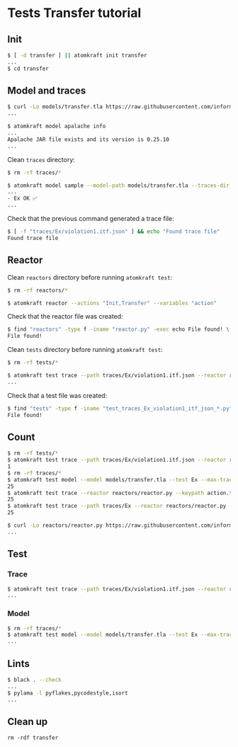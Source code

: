 # Tests Transfer tutorial

## Init

```sh
$ [ -d transfer ] || atomkraft init transfer
...
$ cd transfer
```

## Model and traces

<!-- $MDX dir=transfer -->
```sh
$ curl -Lo models/transfer.tla https://raw.githubusercontent.com/informalsystems/atomkraft/dev/examples/cosmos-sdk/transfer/transfer.tla
...
```

```sh
$ atomkraft model apalache info
...
Apalache JAR file exists and its version is 0.25.10
...
```

Clean `traces` directory:

<!-- $MDX dir=transfer -->
```sh
$ rm -rf traces/*
```

<!-- $MDX dir=transfer -->
```sh
$ atomkraft model sample --model-path models/transfer.tla --traces-dir traces --examples Ex
...
- Ex OK ✅
...
```

Check that the previous command generated a trace file:

<!-- $MDX dir=transfer -->
```sh
$ [ -f "traces/Ex/violation1.itf.json" ] && echo "Found trace file"
Found trace file
```

## Reactor

Clean `reactors` directory before running `atomkraft test`:

<!-- $MDX dir=transfer -->
```sh
$ rm -rf reactors/*
```

<!-- $MDX dir=transfer -->
```sh
$ atomkraft reactor --actions "Init,Transfer" --variables "action"
```

Check that the reactor file was created:

<!-- $MDX dir=transfer -->
```sh
$ find "reactors" -type f -iname "reactor.py" -exec echo File found! \;
File found!
```

Clean `tests` directory before running `atomkraft test`:

<!-- $MDX dir=transfer -->
```sh
$ rm -rf tests/*
```

<!-- $MDX dir=transfer -->
```sh
$ atomkraft test trace --path traces/Ex/violation1.itf.json --reactor reactors/reactor.py --keypath action.tag --verbose
...
```

Check that a test file was created:

<!-- $MDX dir=transfer -->
```sh
$ find "tests" -type f -iname "test_traces_Ex_violation1_itf_json_*.py" -exec echo File found! \;
File found!
```

## Count

<!-- $MDX dir=transfer -->
```sh
$ rm -rf tests/*
$ atomkraft test trace --path traces/Ex/violation1.itf.json --reactor reactors/reactor.py --keypath action.tag --verbose | grep PASSED | wc -l | xargs
1
$ rm -rf traces/*
$ atomkraft test model --model models/transfer.tla --test Ex --max-trace 25 --view View --reactor reactors/reactor.py --keypath action.tag | grep PASSED | wc -l | xargs
25
$ atomkraft test trace --reactor reactors/reactor.py --keypath action.tag --all --verbose | grep PASSED | wc -l | xargs
25
$ atomkraft test trace --path traces/Ex --reactor reactors/reactor.py --keypath action.tag --verbose | grep PASSED | wc -l | xargs
25
```

<!-- $MDX dir=transfer -->
```sh
$ curl -Lo reactors/reactor.py https://raw.githubusercontent.com/informalsystems/atomkraft/dev/examples/cosmos-sdk/transfer/reactor.py
...
```

## Test

### Trace

<!-- $MDX dir=transfer -->
```sh
$ atomkraft test trace --path traces/Ex/violation1.itf.json --reactor reactors/reactor.py --keypath action.tag
...
```

### Model

<!-- $MDX dir=transfer -->
```sh
$ rm -rf traces/*
$ atomkraft test model --model models/transfer.tla --test Ex --max-trace 3 --view View --reactor reactors/reactor.py --keypath action.tag
...
```

## Lints

<!-- $MDX dir=transfer -->
```sh
$ black . --check
...
$ pylama -l pyflakes,pycodestyle,isort
...
```

## Clean up

```
rm -rdf transfer
```
